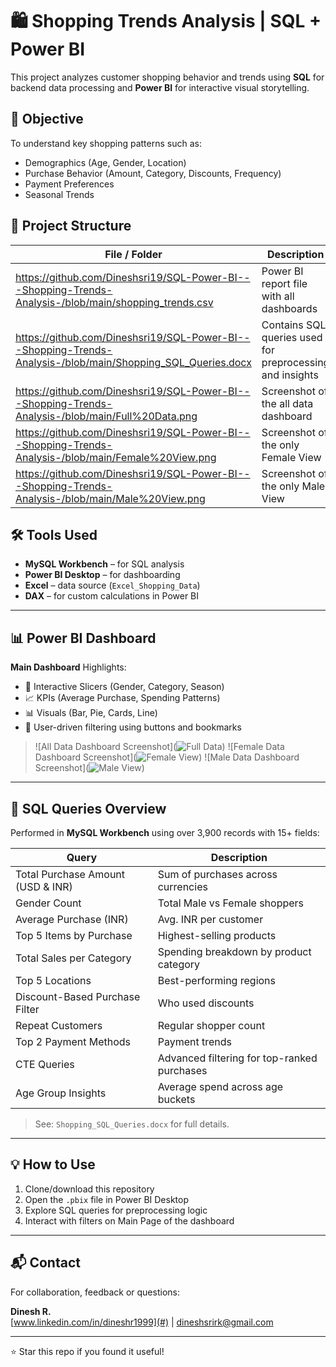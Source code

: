 
# 🛍️ Shopping Trends Analysis | SQL + Power BI

This project analyzes customer shopping behavior and trends using **SQL** for backend data processing and **Power BI** for interactive visual storytelling.

## 🎯 Objective

To understand key shopping patterns such as:
- Demographics (Age, Gender, Location)
- Purchase Behavior (Amount, Category, Discounts, Frequency)
- Payment Preferences
- Seasonal Trends

## 📂 Project Structure

| File / Folder | Description |
|---------------|-------------|
| https://github.com/Dineshsri19/SQL-Power-BI---Shopping-Trends-Analysis-/blob/main/shopping_trends.csv | Power BI report file with all dashboards |
| https://github.com/Dineshsri19/SQL-Power-BI---Shopping-Trends-Analysis-/blob/main/Shopping_SQL_Queries.docx | Contains SQL queries used for preprocessing and insights |
| https://github.com/Dineshsri19/SQL-Power-BI---Shopping-Trends-Analysis-/blob/main/Full%20Data.png | Screenshot of the all data dashboard  |
| https://github.com/Dineshsri19/SQL-Power-BI---Shopping-Trends-Analysis-/blob/main/Female%20View.png | Screenshot of the only Female View |
| https://github.com/Dineshsri19/SQL-Power-BI---Shopping-Trends-Analysis-/blob/main/Male%20View.png | Screenshot of the only Male View |

## 🛠️ Tools Used

- **MySQL Workbench** – for SQL analysis
- **Power BI Desktop** – for dashboarding
- **Excel** – data source (`Excel_Shopping_Data`)
- **DAX** – for custom calculations in Power BI

---

## 📊 Power BI Dashboard

**Main Dashboard** 
Highlights:
- 📌 Interactive Slicers (Gender, Category, Season)
- 📈 KPIs (Average Purchase, Spending Patterns)
- 📊 Visuals (Bar, Pie, Cards, Line)
- 🧠 User-driven filtering using buttons and bookmarks

> ![All Data Dashboard Screenshot](![Full Data](https://github.com/user-attachments/assets/fdbc12b8-e0c7-415c-9033-69cc8cb1d3cb))
> ![Female Data Dashboard Screenshot](![Female View](https://github.com/user-attachments/assets/9af23e96-2bbe-42fd-87a4-59695d91e77f))
> ![Male Data Dashboard Screenshot](![Male View](https://github.com/user-attachments/assets/af393ee5-28d2-45cf-a8f7-be2c7fa602ca))

---

## 🧾 SQL Queries Overview

Performed in **MySQL Workbench** using over 3,900 records with 15+ fields:

| Query | Description |
|-------|-------------|
| Total Purchase Amount (USD & INR) | Sum of purchases across currencies |
| Gender Count | Total Male vs Female shoppers |
| Average Purchase (INR) | Avg. INR per customer |
| Top 5 Items by Purchase | Highest-selling products |
| Total Sales per Category | Spending breakdown by product category |
| Top 5 Locations | Best-performing regions |
| Discount-Based Purchase Filter | Who used discounts |
| Repeat Customers | Regular shopper count |
| Top 2 Payment Methods | Payment trends |
| CTE Queries | Advanced filtering for top-ranked purchases |
| Age Group Insights | Average spend across age buckets |

> See: `Shopping_SQL_Queries.docx` for full details.

---

## 💡 How to Use

1. Clone/download this repository
2. Open the `.pbix` file in Power BI Desktop
3. Explore SQL queries for preprocessing logic
4. Interact with filters on Main Page of the dashboard

---

## 📬 Contact

For collaboration, feedback or questions:

**Dinesh R.**  
[www.linkedin.com/in/dineshr1999](#) | [dineshsrirk@gmail.com](#)

---

⭐ Star this repo if you found it useful!

